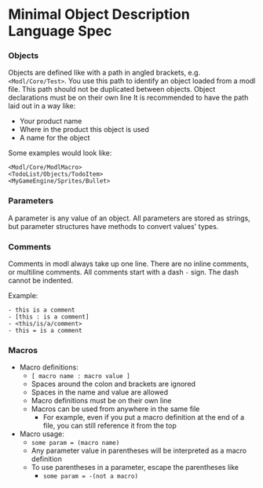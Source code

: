 # Minimal Object Description Language Spec

### Objects
Objects are defined like with a path in angled brackets, e.g. `<Modl/Core/Test>`.
You use this path to identify an object loaded from a modl file. 
This path should not be duplicated between objects.
Object declarations must be on their own line
It is recommended to have the path laid out in a way like:
- Your product name
- Where in the product this object is used
- A name for the object

Some examples would look like:
```
<Modl/Core/ModlMacro>
<TodoList/Objects/TodoItem>
<MyGameEngine/Sprites/Bullet>
```

### Parameters
A parameter is any value of an object.
All parameters are stored as strings, but parameter structures have methods to convert values' types.

### Comments
Comments in modl always take up one line.
There are no inline comments, or multiline comments.
All comments start with a dash `-` sign.
The dash cannot be indented.

Example:
```
- this is a comment
- [this : is a comment]
- <this/is/a/comment>
- this = is a comment
```

### Macros
- Macro definitions:
  - `[ macro name : macro value ]`
  - Spaces around the colon and brackets are ignored
  - Spaces in the name and value are allowed
  - Macro definitions must be on their own line
  - Macros can be used from anywhere in the same file
    - For example, even if you put a macro definition at the end of a file,
      you can still reference it from the top
- Macro usage:
  - `some param = (macro name)`
  - Any parameter value in parentheses will be interpreted as a macro definition
  - To use parentheses in a parameter, escape the parentheses like
    - `some param = -(not a macro)`